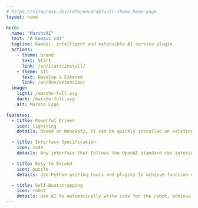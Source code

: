 ```yaml
---
# https://vitepress.dev/reference/default-theme-home-page
layout: home

hero:
  name: "MarshoAI"
  text: "A kawaii cat"
  tagline: Kawaii, intelligent and extensible AI service plugin
  actions:
    - theme: brand
      text: Start
      link: /en/start/install/
    - theme: alt
      text: Develop & Extened
      link: /en/dev/extension/
  image:
    light: /marsho-full.svg
    dark: /marsho-full.svg
    alt: Marsho Logo

features:
  - title: Powerful Driver
    icon: lightning
    details: Based on NoneBot2, it can be quickly installed on existing NoneBot2 or Liteyuki instances

  - title: Interface Specification
    icon: code
    details: Any interface that follows the OpenAI standard can interact with MarshoAI

  - title: Easy to Extend
    icon: puzzle
    details: Use Python writing tools and plugins to achieve function calls, and easily extend the functionality of MarshoAI

  - title: Self-Bootstrapping
    icon: robot
    details: Use AI to automatically write code for the robot, achieve self-learning and self-optimization
---
```


